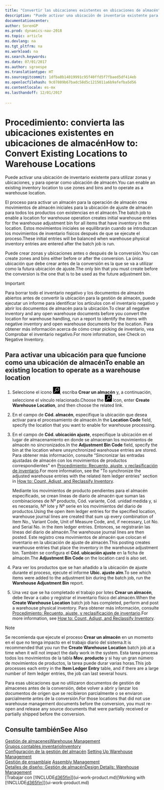 ```yaml
---
title: "Convertir las ubicaciones existentes en ubicaciones de almacén"
description: "Puede activar una ubicación de inventario existente para utilizar zonas y ubicaciones, y para operar como ubicación de almacén."
documentationcenter: 
author: SorenGP
ms.prod: dynamics-nav-2018
ms.topic: article
ms.devlang: na
ms.tgt_pltfrm: na
ms.workload: na
ms.search.keywords: 
ms.date: 07/01/2017
ms.author: sgroespe
ms.translationtype: HT
ms.sourcegitcommit: 1dfba8b14019991c95f40ffd5f7fbaed5df414eb
ms.openlocfilehash: 9c07809b67badc58d5c1215011a6b9afefba5d56
ms.contentlocale: es-mx
ms.lasthandoff: 12/01/2017

---
```

# <a name="how-to-convert-existing-locations-to-warehouse-locations"></a><span data-ttu-id="516ea-103">Procedimiento: convierta las ubicaciones existentes en ubicaciones de almacén</span><span class="sxs-lookup"><span data-stu-id="516ea-103">How to: Convert Existing Locations to Warehouse Locations</span></span>
<span data-ttu-id="516ea-104">Puede activar una ubicación de inventario existente para utilizar zonas y ubicaciones, y para operar como ubicación de almacén.</span><span class="sxs-lookup"><span data-stu-id="516ea-104">You can enable an existing inventory location to use zones and bins and to operate as a warehouse location.</span></span>  

<span data-ttu-id="516ea-105">El proceso para activar un almacén para la operación de almacén crea movimientos de almacén iniciales para la ubicación de ajuste de almacén para todos los productos con existencias en el almacén.</span><span class="sxs-lookup"><span data-stu-id="516ea-105">The batch job to enable a location for warehouse operation creates initial warehouse entries for the warehouse adjustment bin for all items that have inventory in the location.</span></span> <span data-ttu-id="516ea-106">Estos movimientos iniciales se equilibrarán cuando se introduzcan los movimientos de inventario físicos después de que se ejecute el proceso.</span><span class="sxs-lookup"><span data-stu-id="516ea-106">These initial entries will be balanced when warehouse physical inventory entries are entered after the batch job is run.</span></span>  

<span data-ttu-id="516ea-107">Puede crear zonas y ubicaciones antes o después de la conversión.</span><span class="sxs-lookup"><span data-stu-id="516ea-107">You can create zones and bins either before or after the conversion.</span></span> <span data-ttu-id="516ea-108">La única ubicación que debe crear antes de la conversión es la que se va a utilizar como la futura ubicación de ajuste.</span><span class="sxs-lookup"><span data-stu-id="516ea-108">The only bin that you must create before the conversion is the one that is to be used as the future adjustment bin.</span></span>  

> [!IMPORTANT]  
>  <span data-ttu-id="516ea-109">Para borrar todo el inventario negativo y los documentos de almacén abiertos antes de convertir la ubicación para la gestión de almacén, puede ejecutar un informe para identificar los artículos con el inventario negativo y abrir los documentos de almacén para la ubicación.</span><span class="sxs-lookup"><span data-stu-id="516ea-109">To clear all negative inventory and any open warehouse documents before you convert the location for warehouse handling, run a report to identify the items with negative inventory and open warehouse documents for the location.</span></span> <span data-ttu-id="516ea-110">Para obtener más información acerca de cómo crear picking de inventario, vea Comprobar el inventario negativo.</span><span class="sxs-lookup"><span data-stu-id="516ea-110">For more information, see Check on Negative Inventory.</span></span>  

## <a name="to-enable-an-existing-location-to-operate-as-a-warehouse-location"></a><span data-ttu-id="516ea-111">Para activar una ubicación para que funcione como una ubicación de almacén</span><span class="sxs-lookup"><span data-stu-id="516ea-111">To enable an existing location to operate as a warehouse location</span></span>  
1.  <span data-ttu-id="516ea-112">Seleccione el icono ![Buscar página o informe](media/ui-search/search_small.png "icono Buscar página o informe"), escriba **Crear un almacén** y, a continuación, seleccione el vínculo relacionado.</span><span class="sxs-lookup"><span data-stu-id="516ea-112">Choose the ![Search for Page or Report](media/ui-search/search_small.png "Search for Page or Report icon") icon, enter **Create Warehouse Location**, and then choose the related link.</span></span>  
2.  <span data-ttu-id="516ea-113">En el campo de **Cód. almacén**, especifique la ubicación que desea activar para el procesamiento de almacén.</span><span class="sxs-lookup"><span data-stu-id="516ea-113">In the **Location Code** field, specify the location that you want to enable for warehouse processing.</span></span>  
3.  <span data-ttu-id="516ea-114">En el campo de **Cód. ubicación ajuste**, especifique la ubicación en el lugar de almacenamiento en donde se almacenan los movimientos de almacén no sincronizados.</span><span class="sxs-lookup"><span data-stu-id="516ea-114">In the **Adjustment Bin Code** field, specify the bin at the location where unsynchronized warehouse entries are stored.</span></span> <span data-ttu-id="516ea-115">Para obtener más información, consulte “Sincronizar las entradas ajustadas de almacén con los movimientos de productos correspondientes" en [Procedimiento: Recuento, ajuste, y reclasificación de inventario](inventory-how-count-adjust-reclassify.md).</span><span class="sxs-lookup"><span data-stu-id="516ea-115">For more information, see the "To synchronize the adjusted warehouse entries with the related item ledger entries" section in [How to: Count, Adjust, and Reclassify Inventory](inventory-how-count-adjust-reclassify.md).</span></span>  

    <span data-ttu-id="516ea-116">Mediante los movimientos de producto pendientes para el almacén especificado, se crean líneas de diario de almacén que suman las combinaciones de Nº producto, Cód. variante, Cód. unidad medida y, si es necesario, Nº lote y Nº serie en los movimientos del diario de productos.</span><span class="sxs-lookup"><span data-stu-id="516ea-116">Using the open item ledger entries for the specified location, warehouse journal lines are created that sum up every combination of Item No., Variant Code, Unit of Measure Code, and, if necessary, Lot No. and Serial No. in the item ledger entries.</span></span> <span data-ttu-id="516ea-117">Entonces, se registrarán las líneas del diario de almacén.</span><span class="sxs-lookup"><span data-stu-id="516ea-117">The warehouse journal lines are then posted.</span></span> <span data-ttu-id="516ea-118">Este registro crea movimientos de almacén que colocan el inventario en la ubicación de ajuste de almacén.</span><span class="sxs-lookup"><span data-stu-id="516ea-118">This posting creates warehouse entries that place the inventory in the warehouse adjustment bin.</span></span> <span data-ttu-id="516ea-119">También se configura el **Cód. ubicación ajuste** en la ficha de almacén.</span><span class="sxs-lookup"><span data-stu-id="516ea-119">The **Adjustment Bin Code** on the location card is also set.</span></span>  

4.  <span data-ttu-id="516ea-120">Para ver los productos que se han añadido a la ubicación de ajuste durante el proceso, ejecute el informe **Ubic. ajuste alm**.</span><span class="sxs-lookup"><span data-stu-id="516ea-120">To see which items were added to the adjustment bin during the batch job, run the **Warehouse Adjustment Bin** report.</span></span>  
5.  <span data-ttu-id="516ea-121">Una vez que se ha completado el trabajo por lotes **Crear un almacén**, debe llevar a cabo y registrar el inventario físico del almacén.</span><span class="sxs-lookup"><span data-stu-id="516ea-121">When the **Create Warehouse Location** batch job has completed, perform and post a warehouse physical inventory.</span></span> <span data-ttu-id="516ea-122">Para obtener más información, consulte [Procedimiento: Recuento, ajuste, y reclasificación de inventario](inventory-how-count-adjust-reclassify.md).</span><span class="sxs-lookup"><span data-stu-id="516ea-122">For more information, see [How to: Count, Adjust, and Reclassify Inventory](inventory-how-count-adjust-reclassify.md).</span></span>  

> [!NOTE]  
>  <span data-ttu-id="516ea-123">Se recomienda que ejecute el proceso **Crear un almacén** en un momento en el que no tenga impacto en el trabajo diario del sistema.</span><span class="sxs-lookup"><span data-stu-id="516ea-123">It is recommended that you run the **Create Warehouse Location** batch job at a time when it will not impact the daily work in the system.</span></span> <span data-ttu-id="516ea-124">Esta tarea procesa todos los movimientos de la tabla **Mov. producto** y si hay un gran número de movimientos de productos, la tarea puede durar varias horas.</span><span class="sxs-lookup"><span data-stu-id="516ea-124">This job processes each entry in the **Item Ledger Entry** table, and if there are a large number of item ledger entries, the job can last several hours.</span></span>  

 <span data-ttu-id="516ea-125">Para esas ubicaciones que no utilizaron documentos de gestión de almacenes antes de la conversión, debe volver a abrir y lanzar los documentos de origen que se recibieron parcialmente o se enviaron parcialmente antes de la conversión.</span><span class="sxs-lookup"><span data-stu-id="516ea-125">For those locations that did not use warehouse management documents before the conversion, you must re-open and release any source documents that were partially received or partially shipped before the conversion.</span></span>  

## <a name="see-also"></a><span data-ttu-id="516ea-126">Consulte también</span><span class="sxs-lookup"><span data-stu-id="516ea-126">See Also</span></span>  
[<span data-ttu-id="516ea-127">Gestión de almacenes</span><span class="sxs-lookup"><span data-stu-id="516ea-127">Warehouse Management</span></span>](warehouse-manage-warehouse.md)  
[<span data-ttu-id="516ea-128">Grupos contables inventario</span><span class="sxs-lookup"><span data-stu-id="516ea-128">Inventory</span></span>](inventory-manage-inventory.md)  
<span data-ttu-id="516ea-129">[Configuración de la gestión del almacén](warehouse-setup-warehouse.md)   </span><span class="sxs-lookup"><span data-stu-id="516ea-129">[Setting Up Warehouse Management](warehouse-setup-warehouse.md)   </span></span>  
<span data-ttu-id="516ea-130">[Gestión de ensamblaje](assembly-assemble-items.md)  </span><span class="sxs-lookup"><span data-stu-id="516ea-130">[Assembly Management](assembly-assemble-items.md)  </span></span>  
[<span data-ttu-id="516ea-131">Detalles de diseño: Gestión de almacén</span><span class="sxs-lookup"><span data-stu-id="516ea-131">Design Details: Warehouse Management</span></span>](design-details-warehouse-management.md)  
<span data-ttu-id="516ea-132">[Trabajar con [!INCLUDE[d365fin](includes/d365fin_md.md)]](ui-work-product.md)</span><span class="sxs-lookup"><span data-stu-id="516ea-132">[Working with [!INCLUDE[d365fin](includes/d365fin_md.md)]](ui-work-product.md)</span></span>

